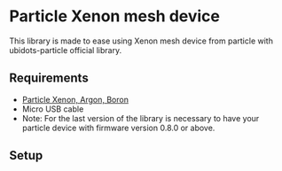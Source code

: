 # Particle Xenon mesh device
This library is made to ease using Xenon mesh device from particle with ubidots-particle official library.

## Requirements
* [Particle Xenon, Argon, Boron](https://store.particle.io/)
* Micro USB cable
* Note: For the last version of the library is necessary to have your particle device with firmware version 0.8.0 or above.

## Setup
